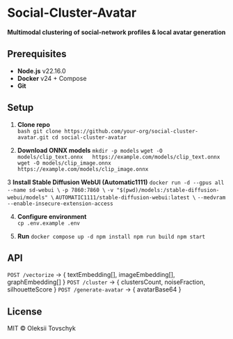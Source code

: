 # Social-Cluster-Avatar

**Multimodal clustering of social-network profiles & local avatar generation**

## Prerequisites

- **Node.js** v22.16.0  
- **Docker** v24 + Compose  
- **Git**

## Setup

1. **Clone repo**  
   `bash
   git clone https://github.com/your-org/social-cluster-avatar.git
   cd social-cluster-avatar`

2. **Download ONNX models**
   `mkdir -p models`
   `wget -O models/clip_text.onnx   https://example.com/models/clip_text.onnx`
   `wget -O models/clip_image.onnx  https://example.com/models/clip_image.onnx`

3 **Install Stable Diffusion WebUI (Automatic1111)**
  `docker run -d --gpus all --name sd-webui \` 
  `-p 7860:7860 \` 
  `-v "$(pwd)/models:/stable-diffusion-webui/models" \`
  `AUTOMATIC1111/stable-diffusion-webui:latest \` 
  `--medvram --enable-insecure-extension-access` 

4. **Configure environment**  
    `cp .env.example .env`

5. **Run**
    `docker compose up -d
    npm install
    npm run build
    npm start`


## API

`POST /vectorize`       → { textEmbedding[], imageEmbedding[], graphEmbedding[] }
`POST /cluster`         → { clustersCount, noiseFraction, silhouetteScore }
`POST /generate-avatar` → { avatarBase64 }

## License
MIT © Oleksii Tovschyk
